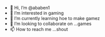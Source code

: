 - 👋 Hi, I’m @ababen1
- 👀 I’m interested in gaming
- 🌱 I’m currently learning hoe to make gamez
- 💞️ I’m looking to collaborate on ...games
- 📫 How to reach me ...shout 

<!---
ababen1/ababen1 is a ✨ special ✨ repository because its `README.md` (this file) appears on your GitHub profile.
You can click the Preview link to take a look at your changes.
--->
